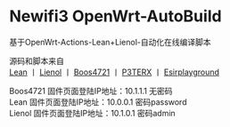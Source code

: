 # Newifi3 OpenWrt-AutoBuild

基于OpenWrt-Actions-Lean+Lienol-自动化在线编译脚本  

源码和脚本来自  
[Lean](https://github.com/coolsnowwolf/lede)  丨  [Lienol](https://github.com/Lienol/openwrt) 丨 [Boos4721](https://github.com/Boos4721/openwrt)  丨  [P3TERX](https://github.com/P3TERX/Actions-OpenWrt)  丨  [Esirplayground](https://github.com/esirplayground/AutoBuild-OpenWrt)  

Boos4721 固件页面登陆IP地址：10.1.1.1 无密码  
Lean 固件页面登陆IP地址：10.0.0.1 密码password  
Lienol 固件页面登陆IP地址：10.1.0.1 密码admin  
